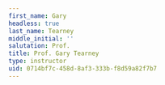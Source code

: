 ```yaml
---
first_name: Gary
headless: true
last_name: Tearney
middle_initial: ''
salutation: Prof.
title: Prof. Gary Tearney
type: instructor
uid: 0714bf7c-458d-8af3-333b-f8d59a82f7b7
---
```

